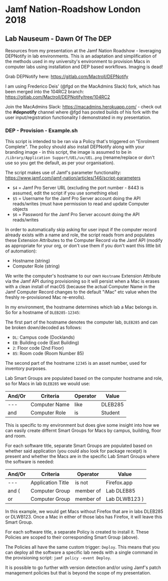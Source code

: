 # Jamf Nation-Roadshow London 2018
## Lab Nauseum - Dawn Of The DEP

Resources from my presentation at the Jamf Nation Roadshow - leveraging DEPNotify in lab environments. This is an adaptation and simplification of the methods used in my university's environment to provision Macs in computer labs using installation and DEP based workflows. Imaging is dead!

Grab DEPNotify here: https://gitlab.com/Mactroll/DEPNotify

I am using Frederico Deis' (@fgd on the MacAdmins Slack) fork, which has been merged into the 104RC2 branch: https://gitlab.com/Mactroll/DEPNotify/tree/104RC2 

Join the MacAdmins Slack: https://macadmins.herokuapp.com/ - check out the __#depnotify__ channel where @fgd has posted builds of his fork with the user input/registration functionality I demonstrated in my presentation.

### DEP - Provision - Example.sh ###

This script is intended to be ran via a Policy that's triggered on "Enrolment Complete". The policy should also install DEPNotify along with your branding image - in this script, the image is assumed to be in `/Library/Application Support/UEL/ux/UEL.png` (rename/replace or don't use so you get the default, as per your organisation).

The script makes use of Jamf's parameter functionality: https://www.jamf.com/jamf-nation/articles/146/script-parameters

- `$4` = Jamf Pro Server URL (excluding the port number - 8443 is assumed, edit the script if you use something else)
- `$5` = Username for the Jamf Pro Server account doing the API reads/writes (must have permission to read and update Computer objects
- `$6` = Password for the Jamf Pro Server account doing the API reads/writes

In order to automatically skip asking for user input if the computer record already exists with a name and role, the script reads from and populates these Extension Attributes to the Computer Record via the Jamf API (modify as appropriate for your org, or don't use them if you don't want this little bit of automation):

- Hostname (string)
- Computer Role (string)

We write the computer's hostname to our own `Hostname` Extension Attribute via the Jamf API during provisioning so it will persist when a Mac is erases with a clean install of macOS (because the actual Computer Name in the Jamf Computer Record changes to the default "iMac" etc value when the freshly re-provisioned Mac re-enrolls).

In my environment, the hostname determines which lab a Mac belongs in. So for a hostname of `DLEB285-12345`:

The first part of the hostname denotes the computer lab, `DLEB285` and can be broken down/decoded as follows:

- `DL`: Campus code (Docklands)
- `EB`: Building code (East Building)
- `2`: Floor code (2nd Floor)
- `85`: Room code (Room Number 85)

The second part of the hostname `12345` is an asset number, used for inventory purposes.

Lab Smart Groups are populated based on the computer hostname and role, so for Macs in lab `DLEB285` we would use:

And/Or | Criteria | Operator | Value
--- | --- | --- | ---
--- | Computer Name | like | DLEB285
and | Computer Role | is | Student

This is specific to my environment but does give some insight into how we can easily create differnt Smart Groups for Macs by campus, building, floor and room.

For each software title, separate Smart Groups are populated based on whether said application (you could also look for package receipt) is present and whether the Macs are in the specific Lab Smart Groups where the software is needed:

And/Or | Criteria | Operator | Value
--- | --- | --- | ---
--- | Application Title | is not | Firefox.app
and ( | Computer Group | member of | Lab DLEB85
or | Computer Group | member of | Lab DLWB123 )

In this example, we would get Macs without Firefox that are in labs DLEB285 or DLWB123. Once a Mac in either of those labs has Firefox, it will leave this Smart Group.

For each software title, a separate Policy is created to install it. These Policies are scoped to their corresponding Smart Group (above).

The Policies all have the same custom trigger: `Deploy`. This means that you can deploy all the software a specific lab needs with a single command in the provisioning script: `jamf policy -event Deploy`.

It is possible to go further with version detection and/or using Jamf's patch management policies but that is beyond the scope of my presentation.
